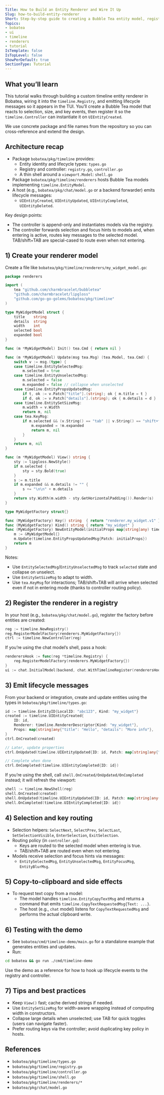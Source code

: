 ```yaml
---
Title: How to Build an Entity Renderer and Wire It Up
Slug: how-to-build-entity-renderer
Short: Step-by-step guide to creating a Bubble Tea entity model, registering it, and sending UI lifecycle messages.
Topics:
- bobatea
- ui
- timeline
- renderers
- tutorial
IsTemplate: false
IsTopLevel: false
ShowPerDefault: true
SectionType: Tutorial
---
```


## What you’ll learn

This tutorial walks through building a custom timeline entity renderer in Bobatea, wiring it into the `timeline.Registry`, and emitting lifecycle messages so it appears in the TUI. You’ll create a Bubble Tea model that reacts to selection, size, and key events, then register it so the `timeline.Controller` can instantiate it on `UIEntityCreated`.

We use concrete package and file names from the repository so you can cross-reference and extend the design.

## Architecture recap

- Package `bobatea/pkg/timeline` provides:
  - Entity identity and lifecycle types: `types.go`
  - Registry and controller: `registry.go`, `controller.go`
  - A thin shell around a `viewport.Model`: `shell.go`
- Package `bobatea/pkg/timeline/renderers` hosts Bubble Tea models implementing `timeline.EntityModel`.
- A host (e.g., `bobatea/pkg/chat/model.go` or a backend forwarder) emits lifecycle messages:
  - `UIEntityCreated`, `UIEntityUpdated`, `UIEntityCompleted`, `UIEntityDeleted`.

Key design points:
- The controller is append-only and instantiates models via the registry.
- The controller forwards selection and focus hints to models and, when entering is active, routes key messages to the selected model. TAB/shift+TAB are special-cased to route even when not entering.

## 1) Create your renderer model

Create a file like `bobatea/pkg/timeline/renderers/my_widget_model.go`:

```go
package renderers

import (
    tea "github.com/charmbracelet/bubbletea"
    "github.com/charmbracelet/lipgloss"
    "github.com/go-go-golems/bobatea/pkg/timeline"
)

type MyWidgetModel struct {
    title    string
    details  string
    width    int
    selected bool
    expanded bool
}

func (m *MyWidgetModel) Init() tea.Cmd { return nil }

func (m *MyWidgetModel) Update(msg tea.Msg) (tea.Model, tea.Cmd) {
    switch v := msg.(type) {
    case timeline.EntitySelectedMsg:
        m.selected = true
    case timeline.EntityUnselectedMsg:
        m.selected = false
        m.expanded = false // collapse when unselected
    case timeline.EntityPropsUpdatedMsg:
        if t, ok := v.Patch["title"].(string); ok { m.title = t }
        if d, ok := v.Patch["details"].(string); ok { m.details = d }
    case timeline.EntitySetSizeMsg:
        m.width = v.Width
        return m, nil
    case tea.KeyMsg:
        if m.selected && (v.String() == "tab" || v.String() == "shift+tab") {
            m.expanded = !m.expanded
            return m, nil
        }
    }
    return m, nil
}

func (m *MyWidgetModel) View() string {
    sty := lipgloss.NewStyle()
    if m.selected {
        sty = sty.Bold(true)
    }
    s := m.title
    if m.expanded && m.details != "" {
        s += "\n\n" + m.details
    }
    return sty.Width(m.width - sty.GetHorizontalPadding()).Render(s)
}

type MyWidgetFactory struct{}

func (MyWidgetFactory) Key() string  { return "renderer.my_widget.v1" }
func (MyWidgetFactory) Kind() string { return "my_widget" }
func (MyWidgetFactory) NewEntityModel(initialProps map[string]any) timeline.EntityModel {
    m := &MyWidgetModel{}
    m.Update(timeline.EntityPropsUpdatedMsg{Patch: initialProps})
    return m
}
```

Notes:
- Use `EntitySelectedMsg`/`EntityUnselectedMsg` to track `selected` state and collapse on unselect.
- Use `EntitySetSizeMsg` to adapt to width.
- Use `tea.KeyMsg` for interactions; TAB/shift+TAB will arrive when selected even if not in entering mode (thanks to controller routing policy).

## 2) Register the renderer in a registry

In your host (e.g., `bobatea/pkg/chat/model.go`), register the factory before entities are created:

```go
reg := timeline.NewRegistry()
reg.RegisterModelFactory(renderers.MyWidgetFactory{})
ctrl := timeline.NewController(reg)
```

If you’re using the chat model’s shell, pass a hook:

```go
renderersHook := func(reg *timeline.Registry) {
    reg.RegisterModelFactory(renderers.MyWidgetFactory{})
}
ui := chat.InitialModel(backend, chat.WithTimelineRegister(renderersHook))
```

## 3) Emit lifecycle messages

From your backend or integration, create and update entities using the types in `bobatea/pkg/timeline/types.go`:

```go
id := timeline.EntityID{LocalID: "abc123", Kind: "my_widget"}
created := timeline.UIEntityCreated{
    ID: id,
    Renderer: timeline.RendererDescriptor{Kind: "my_widget"},
    Props: map[string]any{"title": "Hello", "details": "More info"},
}
ctrl.OnCreated(created)

// Later, update properties
ctrl.OnUpdated(timeline.UIEntityUpdated{ID: id, Patch: map[string]any{"details": "Updated"}})

// Complete when done
ctrl.OnCompleted(timeline.UIEntityCompleted{ID: id})
```

If you’re using the shell, call `shell.OnCreated/OnUpdated/OnCompleted` instead; it will refresh the viewport:

```go
shell := timeline.NewShell(reg)
shell.OnCreated(created)
shell.OnUpdated(timeline.UIEntityUpdated{ID: id, Patch: map[string]any{"details": "Updated"}})
shell.OnCompleted(timeline.UIEntityCompleted{ID: id})
```

## 4) Selection and key routing

- Selection helpers: `SelectNext`, `SelectPrev`, `SelectLast`, `SetSelectionVisible`, `EnterSelection`, `ExitSelection`.
- Routing policy (in `controller.go`):
  - Keys are routed to the selected model when entering is true.
  - TAB/shift+TAB are routed even when not entering.
- Models receive selection and focus hints via messages:
  - `EntitySelectedMsg`, `EntityUnselectedMsg`, `EntityFocusMsg`, `EntityBlurMsg`.

## 5) Copy-to-clipboard and side effects

- To request text copy from a model:
  - The model handles `timeline.EntityCopyTextMsg` and returns a command that emits `timeline.CopyTextRequestedMsg{Text: ...}`.
  - The host (e.g., `chat` model) listens for `CopyTextRequestedMsg` and performs the actual clipboard write.

## 6) Testing with the demo

- See `bobatea/cmd/timeline-demo/main.go` for a standalone example that generates entities and updates.
- Run:

```bash
cd bobatea && go run ./cmd/timeline-demo
```

Use the demo as a reference for how to hook up lifecycle events to the registry and controller.

## 7) Tips and best practices

- Keep `View()` fast; cache derived strings if needed.
- Use `EntitySetSizeMsg` for width-aware wrapping instead of computing width in constructors.
- Collapse large details when unselected; use TAB for quick toggles (users can navigate faster).
- Prefer routing keys via the controller; avoid duplicating key policy in hosts.

## References

- `bobatea/pkg/timeline/types.go`
- `bobatea/pkg/timeline/registry.go`
- `bobatea/pkg/timeline/controller.go`
- `bobatea/pkg/timeline/shell.go`
- `bobatea/pkg/timeline/renderers/*`
- `bobatea/pkg/chat/model.go`



